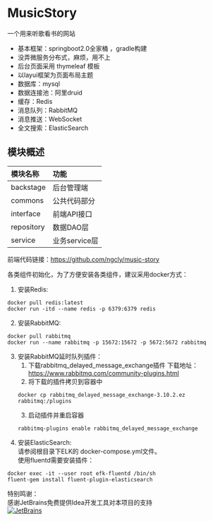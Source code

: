# MusicStory
一个用来听歌看书的网站   
- 基本框架：springboot2.0全家桶 ，gradle构建  
- 没弄微服务分布式，麻烦，用不上
- 后台页面采用 thymeleaf 模板   
- 以layui框架为页面布局主题   
- 数据库：mysql
- 数据连接池：阿里druid   
- 缓存：Redis  
- 消息队列：RabbitMQ   
- 消息推送：WebSocket  
- 全文搜索：ElasticSearch

## 模块概述

| 模块名称 | 功能 |
|:--|:--|
| backstage | 后台管理端 |
| commons | 公共代码部分 |
| interface | 前端API接口 |
| repository | 数据DAO层 |
| service | 业务service层 |

前端代码链接：https://github.com/ngcly/music-story  

各类组件初始化，为了方便安装各类组件，建议采用docker方式：
1. 安装Redis:
```
docker pull redis:latest
docker run -itd --name redis -p 6379:6379 redis
```
2. 安装RabbitMQ:
```
docker pull rabbitmq
docker run --name rabbitmq -p 15672:15672 -p 5672:5672 rabbitmq
```
3. 安装RabbitMQ延时队列插件： 
   1. 下载rabbitmq_delayed_message_exchange插件 下载地址：https://www.rabbitmq.com/community-plugins.html
   2. 将下载的插件拷贝到容器中
   ```
   docker cp rabbitmq_delayed_message_exchange-3.10.2.ez  rabbitmq:/plugins
   ```
    3. 启动插件并重启容器
   ```
   rabbitmq-plugins enable rabbitmq_delayed_message_exchange
   ```
4. 安装ElasticSearch:  
  请参阅根目录下ELK的 docker-compose.yml文件。   
  使用fluentd需要安装插件：
  ```
  docker exec -it --user root efk-fluentd /bin/sh
  fluent-gem install fluent-plugin-elasticsearch
  ```


特别鸣谢：  
感谢JetBrains免费提供Idea开发工具对本项目的支持  
[![JetBrains](jetbrains.svg "jetbrains")](https://www.jetbrains.com/?from=MusicStory)